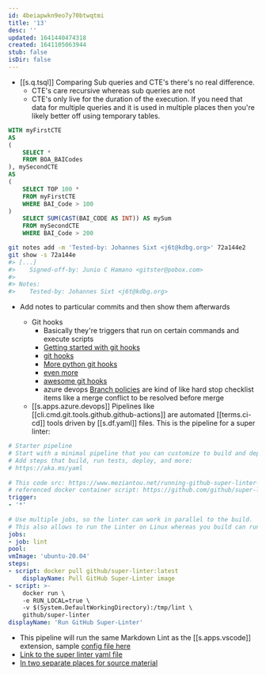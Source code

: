 ```yaml
---
id: 4beiapwkn9eo7y70btwqtmi
title: '13'
desc: ''
updated: 1641440474318
created: 1641105063944
stub: false
isDir: false
---
```


- [[s.q.tsql]] Comparing Sub queries and CTE's there's no real difference.
  - CTE's care recursive whereas sub queries are not
  - CTE's only live for the duration of the execution. If you need that data for multiple queries and it is used in multiple places then you're likely better off using temporary tables.

```sql
WITH myFirstCTE
AS
(
	SELECT * 
	FROM BOA_BAICodes
), mySecondCTE
AS
(
	SELECT TOP 100 *
	FROM myFirstCTE
	WHERE BAI_Code > 100
)
	SELECT SUM(CAST(BAI_CODE AS INT)) AS mySum
	FROM mySecondCTE
	WHERE BAI_Code > 200
```

```bash
git notes add -m 'Tested-by: Johannes Sixt <j6t@kdbg.org>' 72a144e2
git show -s 72a144e
#> [...]
#>    Signed-off-by: Junio C Hamano <gitster@pobox.com>
#>
#> Notes:
#>    Tested-by: Johannes Sixt <j6t@kdbg.org>
```

- Add notes to particular commits and then show them afterwards

	- Git hooks
		- Basically they're triggers that run on certain commands and execute scripts
		- [Getting started with git hooks](https://medium.com/@f3igao/get-started-with-git-hooks-5a489725c639)
		- [git hooks](https://pypi.org/project/git-pre-commit-hook/) 
		- [More python git hooks](https://www.omerkatz.com/blog/2013/5/23/git-hooks-part-2-implementing-git-hooks-using-python) 
		- [even more](https://pre-commit.com/)
		-  [awesome git hooks](https://github.com/aitemr/awesome-git-hooks)
		-  azure devops [Branch policies](https://docs.microsoft.com/en-us/azure/devops/repos/git/branch-policies?view=azure-devops) are kind of like hard stop checklist items like a merge conflict to be resolved before merge
    - [[s.apps.azure.devops]] Pipelines like [[cli.cmd.git.tools.github.github-actions]] are automated [[terms.ci-cd]] tools driven by [[s.df.yaml]] files. This is the pipeline for a super linter:

```yaml
# Starter pipeline
# Start with a minimal pipeline that you can customize to build and deploy your code.
# Add steps that build, run tests, deploy, and more:
# https://aka.ms/yaml
		
# This code src: https://www.meziantou.net/running-github-super-linter-in-azure-pipelines.html
# referenced docker container script: https://github.com/github/super-linter
trigger:
- '*'
		
# Use multiple jobs, so the linter can work in parallel to the build.
# This also allows to run the Linter on Linux whereas you build can run on Windows or Mac.
jobs:
- job: lint
pool:
vmImage: 'ubuntu-20.04'
steps:
- script: docker pull github/super-linter:latest
	displayName: Pull GitHub Super-Linter image
- script: >-
	docker run \
	-e RUN_LOCAL=true \
	-v $(System.DefaultWorkingDirectory):/tmp/lint \
	github/super-linter
displayName: 'Run GitHub Super-Linter'
```

- This pipeline will run the same Markdown Lint as the [[s.apps.vscode]] extension, sample [config file here](https://github.com/github/super-linter/blob/master/TEMPLATES/.markdown-lint.yml)
- [Link to the super linter yaml file](https://www.meziantou.net/running-github-super-linter-in-azure-pipelines.htm)
- [In two separate places for source material](https://blog.tyang.org/2020/06/27/use-github-super-linter-in-azure-pipelines/)

